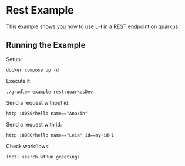 # Rest Example

This example shows you how to use LH in a REST endpoint on quarkus.

## Running the Example

Setup:

```shell
docker compose up -d
```

Execute it:

```shell
./gradlew example-rest:quarkusDev
```

Send a request without id:

```shell
http :8080/hello name=="Anakin"
```

Send a request with id:

```shell
http :8080/hello name=="Leia" id==my-id-1
```

Check workflows:

```shell
lhctl search wfRun greetings
```
